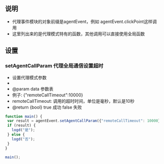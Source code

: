 ## 说明

- 代理事件模块的对象前缀是agentEvent，例如 agentEvent.clickPoint这样调用
- 这里列出来的是代理模式特有的函数，其他调用可以直接使用全局函数

## 设置

### setAgentCallParam 代理全局通信设置超时

* 设置代理模式参数
*
* @param data 参数表
* 例子: {"remoteCallTimeout":10000}
* remoteCallTimeout: 调用的超时时间，单位是毫秒，默认是10秒
* @return {bool} true 成功 false 失败

 ```javascript
 function main() {
  var result = agentEvent.setAgentCallParam({"remoteCallTimeout": 10000});
  if (result) {
    logd("是");
  } else {
    logd("否");
  }
}

main();
 ```

###   








